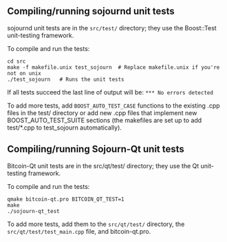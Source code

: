 Compiling/running sojournd unit tests
------------------------------------

sojournd unit tests are in the `src/test/` directory; they
use the Boost::Test unit-testing framework.

To compile and run the tests:

	cd src
	make -f makefile.unix test_sojourn  # Replace makefile.unix if you're not on unix
	./test_sojourn   # Runs the unit tests

If all tests succeed the last line of output will be:
`*** No errors detected`

To add more tests, add `BOOST_AUTO_TEST_CASE` functions to the existing
.cpp files in the test/ directory or add new .cpp files that
implement new BOOST_AUTO_TEST_SUITE sections (the makefiles are
set up to add test/*.cpp to test_sojourn automatically).


Compiling/running Sojourn-Qt unit tests
---------------------------------------

Bitcoin-Qt unit tests are in the src/qt/test/ directory; they
use the Qt unit-testing framework.

To compile and run the tests:

	qmake bitcoin-qt.pro BITCOIN_QT_TEST=1
	make
	./sojourn-qt_test

To add more tests, add them to the `src/qt/test/` directory,
the `src/qt/test/test_main.cpp` file, and bitcoin-qt.pro.
